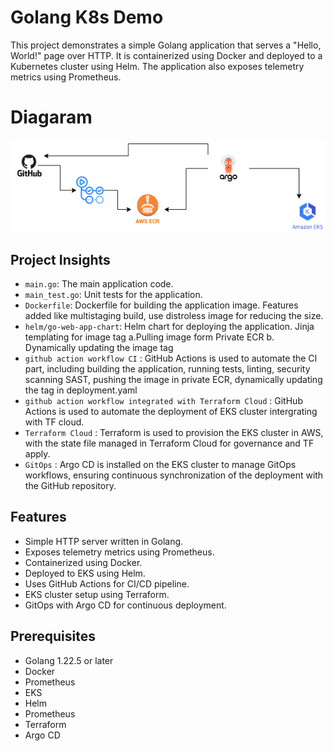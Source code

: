 # Golang K8s Demo

This project demonstrates a simple Golang application that serves a "Hello, World!" page over HTTP. It is containerized using Docker and deployed to a Kubernetes cluster using Helm. The application also exposes telemetry metrics using Prometheus.

# Diagaram
![Architecture Diagram](./diagram.png)

## Project Insights

- `main.go`: The main application code.
- `main_test.go`: Unit tests for the application.
- `Dockerfile`: Dockerfile for building the application image. Features added like multistaging build, use distroless image for reducing the size.
- `helm/go-web-app-chart`: Helm chart for deploying the application. Jinja templating for image tag
                            a.Pulling image form Private ECR
                            b. Dynamically updating the image tag 
- `github action workflow CI` : GitHub Actions is used to automate the CI part, including building the application, running tests, linting, security scanning SAST, 
                              pushing the image in private ECR, dynamically updating the tag in deployment.yaml
- `github action workflow integrated with Terraform Cloud` : GitHub Actions is used to automate the deployment of EKS cluster intergrating with TF cloud. 
- `Terraform Cloud` : Terraform is used to provision the EKS cluster in AWS, with the state file managed in Terraform Cloud for governance and TF apply.
- `GitOps` : Argo CD is installed on the EKS cluster to manage GitOps workflows, ensuring continuous synchronization of the deployment with the GitHub repository.

## Features

- Simple HTTP server written in Golang.
- Exposes telemetry metrics using Prometheus.
- Containerized using Docker.
- Deployed to EKS using Helm.
- Uses GitHub Actions for CI/CD pipeline.
- EKS cluster setup using Terraform.
- GitOps with Argo CD for continuous deployment.

## Prerequisites

- Golang 1.22.5 or later
- Docker
- Prometheus
- EKS
- Helm
- Prometheus
- Terraform
- Argo CD

